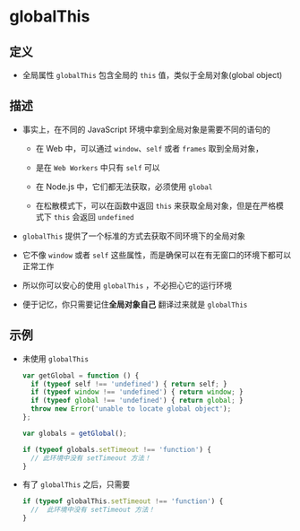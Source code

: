 # globalThis

## 定义

+ 全局属性 `globalThis` 包含全局的 `this` 值，类似于全局对象(global object)

## 描述

+ 事实上，在不同的 JavaScript 环境中拿到全局对象是需要不同的语句的

  + 在 Web 中，可以通过 `window`、`self` 或者 `frames` 取到全局对象，

  + 是在 `Web Workers` 中只有 `self` 可以

  + 在 Node.js 中，它们都无法获取，必须使用 `global`

  + 在松散模式下，可以在函数中返回 `this` 来获取全局对象，但是在严格模式下 `this` 会返回 `undefined`

+ `globalThis` 提供了一个标准的方式去获取不同环境下的全局对象

+ 它不像 `window` 或者 `self` 这些属性，而是确保可以在有无窗口的环境下都可以正常工作

+ 所以你可以安心的使用 `globalThis` ，不必担心它的运行环境

+ 便于记忆，你只需要记住**全局对象自己** 翻译过来就是 `globalThis`

## 示例

+ 未使用 `globalThis`

    ```js
    var getGlobal = function () {
      if (typeof self !== 'undefined') { return self; }
      if (typeof window !== 'undefined') { return window; }
      if (typeof global !== 'undefined') { return global; }
      throw new Error('unable to locate global object');
    };

    var globals = getGlobal();

    if (typeof globals.setTimeout !== 'function') {
      // 此环境中没有 setTimeout 方法！
    }
    ```

+ 有了 `globalThis` 之后，只需要

    ```js
    if (typeof globalThis.setTimeout !== 'function') {
      //  此环境中没有 setTimeout 方法！
    }
    ```
